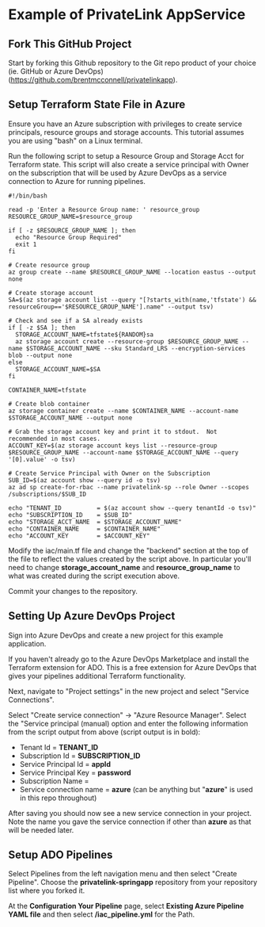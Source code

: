 # Example of PrivateLink AppService

## Fork This GitHub Project

Start by forking this Github repository to the Git repo product of your choice
(ie. GitHub or Azure DevOps)(https://github.com/brentmcconnell/privatelinkapp).

## Setup Terraform State File in Azure

Ensure you have an Azure subscription with privileges to create service
principals, resource groups and storage accounts.  This tutorial assumes you are 
using "bash" on a Linux terminal.

Run the following script to setup a Resource Group and Storage Acct for
Terraform state.  This script will also create a service principal with Owner on
the subscription that will be used by Azure DevOps as a service connection to
Azure for running pipelines.

```
#!/bin/bash

read -p 'Enter a Resource Group name: ' resource_group 
RESOURCE_GROUP_NAME=$resource_group

if [ -z $RESOURCE_GROUP_NAME ]; then
  echo "Resource Group Required"
  exit 1
fi

# Create resource group
az group create --name $RESOURCE_GROUP_NAME --location eastus --output none

# Create storage account
SA=$(az storage account list --query "[?starts_with(name,'tfstate') && resourceGroup=='$RESOURCE_GROUP_NAME'].name" --output tsv)

# Check and see if a SA already exists
if [ -z $SA ]; then
  STORAGE_ACCOUNT_NAME=tfstate${RANDOM}sa
  az storage account create --resource-group $RESOURCE_GROUP_NAME --name $STORAGE_ACCOUNT_NAME --sku Standard_LRS --encryption-services blob --output none
else
  STORAGE_ACCOUNT_NAME=$SA
fi

CONTAINER_NAME=tfstate

# Create blob container
az storage container create --name $CONTAINER_NAME --account-name $STORAGE_ACCOUNT_NAME --output none

# Grab the storage account key and print it to stdout.  Not recommended in most cases.
ACCOUNT_KEY=$(az storage account keys list --resource-group $RESOURCE_GROUP_NAME --account-name $STORAGE_ACCOUNT_NAME --query '[0].value' -o tsv)

# Create Service Principal with Owner on the Subscription
SUB_ID=$(az account show --query id -o tsv)
az ad sp create-for-rbac --name privatelink-sp --role Owner --scopes /subscriptions/$SUB_ID

echo "TENANT_ID          = $(az account show --query tenantId -o tsv)"
echo "SUBSCRIPTION_ID    = $SUB_ID"
echo "STORAGE_ACCT_NAME  = $STORAGE_ACCOUNT_NAME"
echo "CONTAINER_NAME     = $CONTAINER_NAME"
echo "ACCOUNT_KEY        = $ACCOUNT_KEY"

```
Modify the iac/main.tf file and change the "backend" section at the top of the file
to reflect the values created by the script above.  In particular you'll need to
change __storage_account_name__ and __resource_group_name__ to what was created
during the script execution above.

Commit your changes to the repository.

## Setting Up Azure DevOps Project

Sign into Azure DevOps and create a new project for this example application.

If you haven't already go to the Azure DevOps Marketplace and install the
Terraform extension for ADO.  This is a free extension for Azure DevOps that
gives your pipelines additional Terraform functionality.

Next, navigate to "Project settings" in the new project and select "Service
Connections".

Select "Create service connection" -> "Azure Resource Manager".  Select the
"Service principal (manual) option and enter the following information from the
script output from above (script output is in bold):

* Tenant Id = __TENANT_ID__
* Subscription Id = __SUBSCRIPTION_ID__
* Service Principal Id = __appId__
* Service Principal Key = __password__
* Subscription Name = <any string>
* Service connection name = __azure__ (can be anything but "__azure__" is used
  in this repo throughout)

After saving you should now see a new service connection in your project.  Note
the name you gave the service connection if other than __azure__ as that will be needed later.


## Setup ADO Pipelines

Select Pipelines from the left navigation menu and then select "Create
Pipeline".  Choose the __privatelink-springapp__ repository from your repository list where you forked
it. 

At the __Configuration Your Pipeline__ page, select __Existing Azure Pipeline
YAML file__ and then select __/iac_pipeline.yml__ for the Path.




